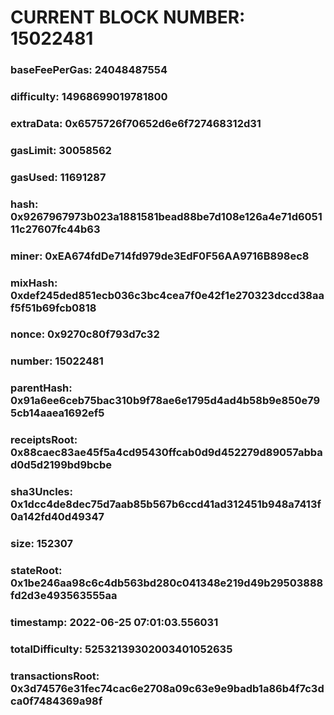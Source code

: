 # CURRENT BLOCK NUMBER: 15022481

### baseFeePerGas: 24048487554
### difficulty: 14968699019781800
### extraData: 0x6575726f70652d6e6f727468312d31
### gasLimit: 30058562
### gasUsed: 11691287
### hash: 0x9267967973b023a1881581bead88be7d108e126a4e71d605111c27607fc44b63
### miner: 0xEA674fdDe714fd979de3EdF0F56AA9716B898ec8
### mixHash: 0xdef245ded851ecb036c3bc4cea7f0e42f1e270323dccd38aaf5f51b69fcb0818
### nonce: 0x9270c80f793d7c32
### number: 15022481
### parentHash: 0x91a6ee6ceb75bac310b9f78ae6e1795d4ad4b58b9e850e795cb14aaea1692ef5
### receiptsRoot: 0x88caec83ae45f5a4cd95430ffcab0d9d452279d89057abbad0d5d2199bd9bcbe
### sha3Uncles: 0x1dcc4de8dec75d7aab85b567b6ccd41ad312451b948a7413f0a142fd40d49347
### size: 152307
### stateRoot: 0x1be246aa98c6c4db563bd280c041348e219d49b29503888fd2d3e493563555aa
### timestamp: 2022-06-25 07:01:03.556031
### totalDifficulty: 52532139302003401052635
### transactionsRoot: 0x3d74576e31fec74cac6e2708a09c63e9e9badb1a86b4f7c3dca0f7484369a98f
